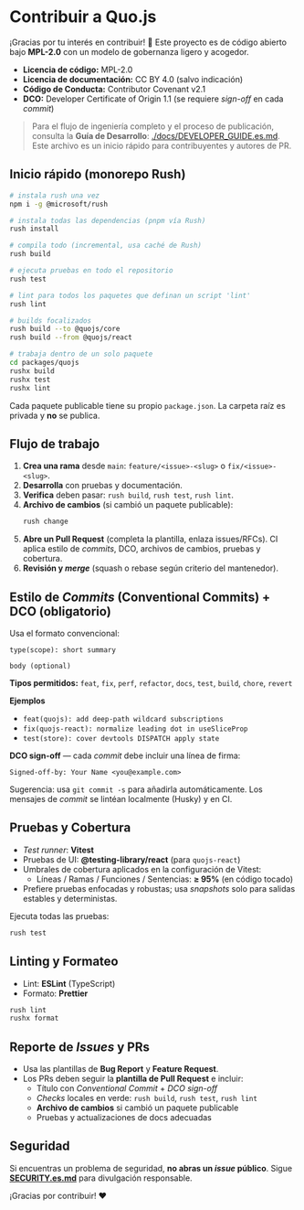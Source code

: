 # Contribuir a Quo.js

¡Gracias por tu interés en contribuir! 🎉 Este proyecto es de código abierto bajo **MPL-2.0** con un modelo de gobernanza ligero y acogedor.

- **Licencia de código:** MPL-2.0  
- **Licencia de documentación:** CC BY 4.0 (salvo indicación)  
- **Código de Conducta:** Contributor Covenant v2.1  
- **DCO:** Developer Certificate of Origin 1.1 (se requiere *sign-off* en cada *commit*)

> Para el flujo de ingeniería completo y el proceso de publicación, consulta la **Guía de Desarrollo**: [./docs/DEVELOPER_GUIDE.es.md](./docs/DEVELOPER_GUIDE.es.md). Este archivo es un inicio rápido para contribuyentes y autores de PR.

## Inicio rápido (monorepo Rush)

```bash
# instala rush una vez
npm i -g @microsoft/rush

# instala todas las dependencias (pnpm vía Rush)
rush install

# compila todo (incremental, usa caché de Rush)
rush build

# ejecuta pruebas en todo el repositorio
rush test

# lint para todos los paquetes que definan un script 'lint'
rush lint

# builds focalizados
rush build --to @quojs/core
rush build --from @quojs/react

# trabaja dentro de un solo paquete
cd packages/quojs
rushx build
rushx test
rushx lint
```

Cada paquete publicable tiene su propio `package.json`. La carpeta raíz es privada y **no** se publica.

## Flujo de trabajo

1. **Crea una rama** desde `main`: `feature/<issue>-<slug>` o `fix/<issue>-<slug>`.
2. **Desarrolla** con pruebas y documentación.
3. **Verifica** deben pasar: `rush build`, `rush test`, `rush lint`.
4. **Archivo de cambios** (si cambió un paquete publicable):  
   ```bash
   rush change
   ```
5. **Abre un Pull Request** (completa la plantilla, enlaza issues/RFCs). CI aplica estilo de *commits*, DCO, archivos de cambios, pruebas y cobertura.
6. **Revisión y *merge*** (squash o rebase según criterio del mantenedor).

## Estilo de *Commits* (Conventional Commits) + DCO (obligatorio)

Usa el formato convencional:

```
type(scope): short summary

body (optional)
```

**Tipos permitidos:** `feat`, `fix`, `perf`, `refactor`, `docs`, `test`, `build`, `chore`, `revert`

**Ejemplos**
- `feat(quojs): add deep-path wildcard subscriptions`
- `fix(quojs-react): normalize leading dot in useSliceProp`
- `test(store): cover devtools DISPATCH apply state`

**DCO sign-off** — cada *commit* debe incluir una línea de firma:

```
Signed-off-by: Your Name <you@example.com>
```

Sugerencia: usa `git commit -s` para añadirla automáticamente. Los mensajes de *commit* se lintéan localmente (Husky) y en CI.

## Pruebas y Cobertura

- *Test runner*: **Vitest**
- Pruebas de UI: **@testing-library/react** (para `quojs-react`)
- Umbrales de cobertura aplicados en la configuración de Vitest:
  - Líneas / Ramas / Funciones / Sentencias: **≥ 95%** (en código tocado)
- Prefiere pruebas enfocadas y robustas; usa *snapshots* solo para salidas estables y deterministas.

Ejecuta todas las pruebas:

```bash
rush test
```

## Linting y Formateo

- Lint: **ESLint** (TypeScript)
- Formato: **Prettier**

```bash
rush lint
rushx format
```

## Reporte de *Issues* y PRs

- Usa las plantillas de **Bug Report** y **Feature Request**.
- Los PRs deben seguir la **plantilla de Pull Request** e incluir:
  - Título con *Conventional Commit* + *DCO* *sign-off*
  - *Checks* locales en verde: `rush build`, `rush test`, `rush lint`
  - **Archivo de cambios** si cambió un paquete publicable
  - Pruebas y actualizaciones de docs adecuadas

## Seguridad

Si encuentras un problema de seguridad, **no abras un *issue* público**. Sigue **[SECURITY.es.md](./SECURITY.es.md)** para divulgación responsable.

¡Gracias por contribuir! ❤️
